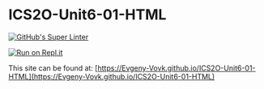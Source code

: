 # ICS2O-Unit6-01-HTML

[![GitHub's Super Linter](https://github.com/Evgeny-Vovk/ICS2O-Unit6-01-HTML/workflows/GitHub's%20Super%20Linter/badge.svg)](https://github.com/Evgeny-Vovk/ICS2O-Unit6-01-HTML/actions)

[![Run on Repl.it](https://repl.it/badge/github/Evgeny-Vovk/ICS2O-Unit6-01-HTML)](https://repl.it/github/Evgeny-Vovk/ICS2O-Unit6-01-HTML)

This site can be found at: [https://Evgeny-Vovk.github.io/ICS2O-Unit6-01-HTML](https://Evgeny-Vovk.github.io/ICS2O-Unit6-01-HTML)
